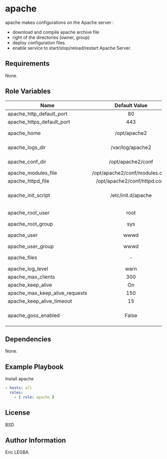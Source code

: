 apache
=========

apache makes configurations on the Apache server : 
  - download and compile apache archive file
  - right of the directories (owner, group)
  - deploy configuration files
  - enable service to start/stop/reload/restart Apache Server.

Requirements
------------

None.

Role Variables
--------------
 
| Name	        | Default Value	| Description|
| ------------- |:-------------:| ----------:|
|apache_http_default_port|80|HTTP Port|
|apache_https_default_port|443|HTTPS Port|
|apache_home|/opt/apache2|Installation directory for the current version of Apache|
|apache_logs_dir|/var/log/apache2|Directory containing Apache's log files|
|apache_conf_dir|/opt/apache2/conf|Directory containing Apache's configuration files|
|apache_modules_file|/opt/apache2/conf/modules.conf|List of the modules|
|apache_httpd_file|/opt/apache2/conf/httpd.conf|HTTPD configuration file|
|apache_init_script|/etc/init.d/apache|Script to control Apache server (start/stop/restart/reload)|
|apache_root_user|root|Owner of the Apache's directories|
|apache_root_group|sys|Owner's group|
|apache_user|wwwd|Dedicated user to run the httpd daemon|
|apache_user_group|wwwd|Dedicated user's group|
|apache_files|-|List of configuration's files which will be deployed|
|apache_log_level|warn|Log levels|
|apache_max_clients|300|Maximum client|
|apache_keep_alive|On|Keep alive configuration|
|apache_max_keep_alive_requests|150|Max keep alive requests|
|apache_keep_alive_timeout|15|Keep alive timeout|
|apache_goss_enabled|False|Enable(True)/Disable(False) [Goss](https://github.com/aelsabbahy/goss) checking after execution of playbook.|

Dependencies
------------

None.

Example Playbook
----------------

Install apache
```yaml
- hosts: all
  roles:
    - { role: apache }
```

License
-------

BSD

Author Information
------------------
Eric LEGBA.
